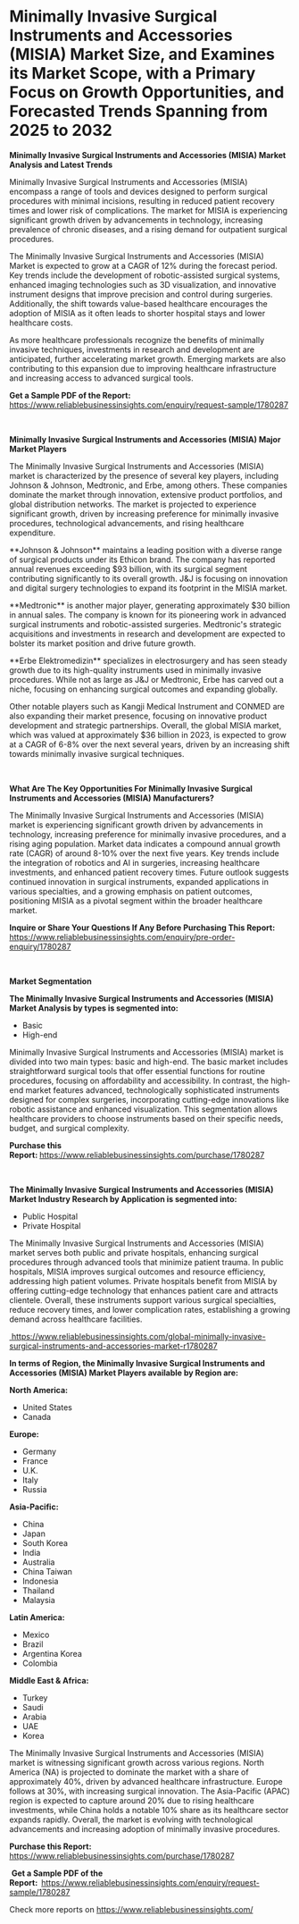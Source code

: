 <p><h1>Minimally Invasive Surgical Instruments and Accessories (MISIA) Market Size, and Examines its Market Scope, with a Primary Focus on Growth Opportunities, and Forecasted Trends Spanning from 2025 to 2032</h1></p><p><strong>Minimally Invasive Surgical Instruments and Accessories (MISIA) Market Analysis and Latest Trends</strong></p>
<p><p>Minimally Invasive Surgical Instruments and Accessories (MISIA) encompass a range of tools and devices designed to perform surgical procedures with minimal incisions, resulting in reduced patient recovery times and lower risk of complications. The market for MISIA is experiencing significant growth driven by advancements in technology, increasing prevalence of chronic diseases, and a rising demand for outpatient surgical procedures. </p><p>The Minimally Invasive Surgical Instruments and Accessories (MISIA) Market is expected to grow at a CAGR of 12% during the forecast period. Key trends include the development of robotic-assisted surgical systems, enhanced imaging technologies such as 3D visualization, and innovative instrument designs that improve precision and control during surgeries. Additionally, the shift towards value-based healthcare encourages the adoption of MISIA as it often leads to shorter hospital stays and lower healthcare costs. </p><p>As more healthcare professionals recognize the benefits of minimally invasive techniques, investments in research and development are anticipated, further accelerating market growth. Emerging markets are also contributing to this expansion due to improving healthcare infrastructure and increasing access to advanced surgical tools.</p></p>
<p><strong>Get a Sample PDF of the Report:&nbsp;</strong> <a href="https://www.reliablebusinessinsights.com/enquiry/request-sample/1780287?utm_campaign=3036&utm_medium=2&utm_source=Github&utm_content=ia&utm_term=04032025&utm_id=minimally-invasive-surgical-instruments-and-accessories-misia">https://www.reliablebusinessinsights.com/enquiry/request-sample/1780287</a></p>
<p>&nbsp;</p>
<p><strong>Minimally Invasive Surgical Instruments and Accessories (MISIA) Major Market Players</strong></p>
<p><p>The Minimally Invasive Surgical Instruments and Accessories (MISIA) market is characterized by the presence of several key players, including Johnson & Johnson, Medtronic, and Erbe, among others. These companies dominate the market through innovation, extensive product portfolios, and global distribution networks. The market is projected to experience significant growth, driven by increasing preference for minimally invasive procedures, technological advancements, and rising healthcare expenditure.</p><p>**Johnson & Johnson** maintains a leading position with a diverse range of surgical products under its Ethicon brand. The company has reported annual revenues exceeding $93 billion, with its surgical segment contributing significantly to its overall growth. J&J is focusing on innovation and digital surgery technologies to expand its footprint in the MISIA market.</p><p>**Medtronic** is another major player, generating approximately $30 billion in annual sales. The company is known for its pioneering work in advanced surgical instruments and robotic-assisted surgeries. Medtronic's strategic acquisitions and investments in research and development are expected to bolster its market position and drive future growth.</p><p>**Erbe Elektromedizin** specializes in electrosurgery and has seen steady growth due to its high-quality instruments used in minimally invasive procedures. While not as large as J&J or Medtronic, Erbe has carved out a niche, focusing on enhancing surgical outcomes and expanding globally.</p><p>Other notable players such as Kangji Medical Instrument and CONMED are also expanding their market presence, focusing on innovative product development and strategic partnerships. Overall, the global MISIA market, which was valued at approximately $36 billion in 2023, is expected to grow at a CAGR of 6-8% over the next several years, driven by an increasing shift towards minimally invasive surgical techniques.</p></p>
<p>&nbsp;</p>
<p><strong>What Are The Key Opportunities For Minimally Invasive Surgical Instruments and Accessories (MISIA) Manufacturers?</strong></p>
<p><p>The Minimally Invasive Surgical Instruments and Accessories (MISIA) market is experiencing significant growth driven by advancements in technology, increasing preference for minimally invasive procedures, and a rising aging population. Market data indicates a compound annual growth rate (CAGR) of around 8-10% over the next five years. Key trends include the integration of robotics and AI in surgeries, increasing healthcare investments, and enhanced patient recovery times. Future outlook suggests continued innovation in surgical instruments, expanded applications in various specialties, and a growing emphasis on patient outcomes, positioning MISIA as a pivotal segment within the broader healthcare market.</p></p>
<p><strong>Inquire or Share Your Questions If Any Before Purchasing This Report:</strong> <a href="https://www.reliablebusinessinsights.com/enquiry/pre-order-enquiry/1780287?utm_campaign=3036&utm_medium=2&utm_source=Github&utm_content=ia&utm_term=04032025&utm_id=minimally-invasive-surgical-instruments-and-accessories-misia">https://www.reliablebusinessinsights.com/enquiry/pre-order-enquiry/1780287</a></p>
<p>&nbsp;</p>
<p><strong>Market Segmentation</strong></p>
<p><strong>The Minimally Invasive Surgical Instruments and Accessories (MISIA) Market Analysis by types is segmented into:</strong></p>
<p><ul><li>Basic</li><li>High-end</li></ul></p>
<p><p>Minimally Invasive Surgical Instruments and Accessories (MISIA) market is divided into two main types: basic and high-end. The basic market includes straightforward surgical tools that offer essential functions for routine procedures, focusing on affordability and accessibility. In contrast, the high-end market features advanced, technologically sophisticated instruments designed for complex surgeries, incorporating cutting-edge innovations like robotic assistance and enhanced visualization. This segmentation allows healthcare providers to choose instruments based on their specific needs, budget, and surgical complexity.</p></p>
<p><strong>Purchase this Report:&nbsp;</strong><a href="https://www.reliablebusinessinsights.com/purchase/1780287?utm_campaign=3036&utm_medium=2&utm_source=Github&utm_content=ia&utm_term=04032025&utm_id=minimally-invasive-surgical-instruments-and-accessories-misia">https://www.reliablebusinessinsights.com/purchase/1780287</a></p>
<p>&nbsp;</p>
<p><strong>The Minimally Invasive Surgical Instruments and Accessories (MISIA) Market Industry Research by Application is segmented into:</strong></p>
<p><ul><li>Public Hospital</li><li>Private Hospital</li></ul></p>
<p><p>The Minimally Invasive Surgical Instruments and Accessories (MISIA) market serves both public and private hospitals, enhancing surgical procedures through advanced tools that minimize patient trauma. In public hospitals, MISIA improves surgical outcomes and resource efficiency, addressing high patient volumes. Private hospitals benefit from MISIA by offering cutting-edge technology that enhances patient care and attracts clientele. Overall, these instruments support various surgical specialties, reduce recovery times, and lower complication rates, establishing a growing demand across healthcare facilities.</p></p>
<p><a href="https://www.reliablebusinessinsights.com/global-minimally-invasive-surgical-instruments-and-accessories-market-r1780287?utm_campaign=3036&utm_medium=2&utm_source=Github&utm_content=ia&utm_term=04032025&utm_id=minimally-invasive-surgical-instruments-and-accessories-misia">&nbsp;https://www.reliablebusinessinsights.com/global-minimally-invasive-surgical-instruments-and-accessories-market-r1780287</a></p>
<p><strong>In terms of Region, the Minimally Invasive Surgical Instruments and Accessories (MISIA) Market Players available by Region are:</strong></p>
<p>
    <p> <strong> North America: </strong>
        <ul>
            <li>United States</li>
            <li>Canada</li>
        </ul>
        </p> 
    <p> <strong> Europe: </strong>
        <ul>
            <li>Germany</li>
            <li>France</li>
            <li>U.K.</li>
            <li>Italy</li>
            <li>Russia</li>
        </ul>
        </p> 
    <p> <strong> Asia-Pacific: </strong>
        <ul>
            <li>China</li>
            <li>Japan</li>
            <li>South Korea</li>
            <li>India</li>
            <li>Australia</li>
            <li>China Taiwan</li>
            <li>Indonesia</li>
            <li>Thailand</li>
            <li>Malaysia</li>
        </ul>
        </p> 
    <p> <strong> Latin America: </strong>
        <ul>
            <li>Mexico</li>
            <li>Brazil</li>
            <li>Argentina Korea</li>
            <li>Colombia</li>
        </ul>
        </p> 
    <p> <strong> Middle East & Africa: </strong>
        <ul>
            <li>Turkey</li>
            <li>Saudi</li>
            <li>Arabia</li>
            <li>UAE</li>
            <li>Korea</li>
        </ul>
    </p>
    </p>
<p><p>The Minimally Invasive Surgical Instruments and Accessories (MISIA) market is witnessing significant growth across various regions. North America (NA) is projected to dominate the market with a share of approximately 40%, driven by advanced healthcare infrastructure. Europe follows at 30%, with increasing surgical innovation. The Asia-Pacific (APAC) region is expected to capture around 20% due to rising healthcare investments, while China holds a notable 10% share as its healthcare sector expands rapidly. Overall, the market is evolving with technological advancements and increasing adoption of minimally invasive procedures.</p></p>
<p><strong>Purchase this Report: </strong><a href="https://www.reliablebusinessinsights.com/purchase/1780287?utm_campaign=3036&utm_medium=2&utm_source=Github&utm_content=ia&utm_term=04032025&utm_id=minimally-invasive-surgical-instruments-and-accessories-misia">https://www.reliablebusinessinsights.com/purchase/1780287</a></p>
<p>&nbsp;<strong>Get a Sample PDF of the Report:&nbsp;&nbsp;</strong><a href="https://www.reliablebusinessinsights.com/enquiry/request-sample/1780287?utm_campaign=3036&utm_medium=2&utm_source=Github&utm_content=ia&utm_term=04032025&utm_id=minimally-invasive-surgical-instruments-and-accessories-misia">https://www.reliablebusinessinsights.com/enquiry/request-sample/1780287</a></p>
<p><strong></strong></p>
<p>Check more reports on <a href="https://www.reliablebusinessinsights.com/?utm_campaign=3036&utm_medium=2&utm_source=Github&utm_content=ia&utm_term=04032025&utm_id=minimally-invasive-surgical-instruments-and-accessories-misia">https://www.reliablebusinessinsights.com/</a></p>